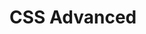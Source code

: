 # CSS Advanced #





















































































